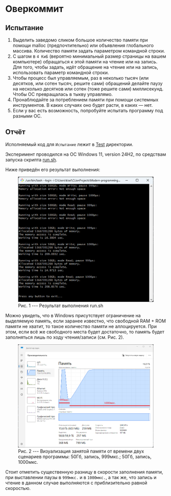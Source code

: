 # Оверкоммит

## Испытание

1. Выделить заведомо сликом большое количество памяти при помощи malloc 
   (предпочтительно) или объявления глобального массива. Количество памяти 
   задать параметром командной строки.
2. С шагом в `4 КиБ` (вероятно минимальный размер страницы на вашем компьютере) 
   обращаться к этой памяти на чтение или на запись. Для того, чтобы задать, 
   идёт обращение на чтение или на запись, использовать параметр командной строки.
3. Чтобы процесс был управляемым, раз в неколько тысяч (или десятков, или 
   сотен тысяч, решите сами) обращений делайте паузу на несколько десятков или
   сотен (тоже решите сами) миллисекунд. Чтобы ОС превращалась в тыкву управлямо.
4. Пронаблюдайте за потреблением памяти при помощи системных инструментов. 
   В каких случаях оно будет расти, в каких — нет.
5. Если у вас есть возможность, попробуйте испытать программу под разными ОС.

## Отчёт

Исполняемый код для `Испытание` лежит в [Test](Test) директории.

Эксперимент проводился на ОС Windows 11, version 24H2, 
по средствам запуска скрипта [run.sh](1.2.Automation/run.sh). 

Ниже приведён его результат выполнения:
<figure>
  <img
  src="static/img.png">
  <figcaption>
    Рис. 1 --- Результат выполнения run.sh
  </figcaption>
</figure>

Можно увидеть, что в Windows присутствует ограничение на выделяемую память, 
если заранее известно, что свободной RAM + ROM памяти не хватит, 
то такое количество памяти не аллоцируется. При этом, если всё же свободного места 
будет достаточно, то память будет заполняться лишь по ходу чтения/записи (см. Рис. 2).
<figure>
  <img
  src="static/img_1.png">
  <figcaption>
    Рис. 2 --- Визуализация занятой памяти от времени двух сценариев программы: 
    50Гб, запись, 999мкс.; 50Гб, запись, 1000мкс.
  </figcaption>
</figure>

Стоит отметить существенную разницу в скорости заполнения памяти, 
при выставлении паузы в `999мкс.` и в `1000мкс.`, а так же, что запись и чтение 
в данном случае выполняются с приблизительно равной скоростью.
